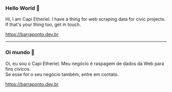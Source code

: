 ### Hello World 👋

Hi, I am Capi Etheriel.
I have a thing for web scraping data for civic projects.  
If that's your thing too, get in touch.

https://barraponto.dev.br

---

### Oi mundo 👋

Oi, eu sou o Capi Etheriel.
Meu negócio é raspagem de dados da Web para fins cívicos.  
Se esse for o seu negócio também, entre em contato.

https://barraponto.dev.br
